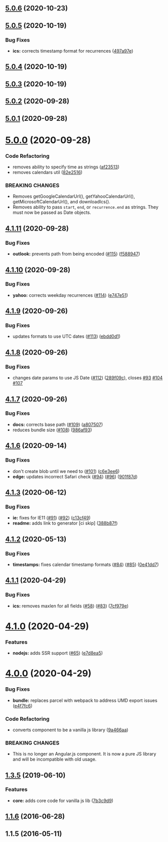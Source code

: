 ## [5.0.6](https://github.com/jshor/datebook/compare/v5.0.5...v5.0.6) (2020-10-23)



## [5.0.5](https://github.com/jshor/datebook/compare/v5.0.4...v5.0.5) (2020-10-19)


### Bug Fixes

* **ics:** corrects timestamp format for recurrences ([497a97e](https://github.com/jshor/datebook/commit/497a97e7d07a1329f6613d4c2a5b77902e6f10c2))



## [5.0.4](https://github.com/jshor/datebook/compare/v5.0.3...v5.0.4) (2020-10-19)



## [5.0.3](https://github.com/jshor/datebook/compare/v5.0.2...v5.0.3) (2020-10-19)



## [5.0.2](https://github.com/jshor/datebook/compare/v5.0.1...v5.0.2) (2020-09-28)



## [5.0.1](https://github.com/jshor/datebook/compare/v5.0.0...v5.0.1) (2020-09-28)



# [5.0.0](https://github.com/jshor/datebook/compare/v4.1.11...v5.0.0) (2020-09-28)


### Code Refactoring

* removes ability to specify time as strings ([af23513](https://github.com/jshor/datebook/commit/af2351304d481aaa33139c7c9b1be630fc5cc614))
* removes calendars util ([82e2516](https://github.com/jshor/datebook/commit/82e25168c2c4937f044444e6132604560288b0da))


### BREAKING CHANGES

* Removes getGoogleCalendarUrl(), getYahooCalendarUrl(),
getMicrosoftCalendarUrl(), and downloadIcs().
* Removes ability to pass `start`, `end`, or
`recurrence.end` as strings. They must now be passed as Date objects.



## [4.1.11](https://github.com/jshor/datebook/compare/v4.1.10...v4.1.11) (2020-09-28)


### Bug Fixes

* **outlook:** prevents path from being encoded ([#115](https://github.com/jshor/datebook/issues/115)) ([f588947](https://github.com/jshor/datebook/commit/f588947d590263cc3faf10ccc5b063852b3432c6))



## [4.1.10](https://github.com/jshor/datebook/compare/v4.1.9...v4.1.10) (2020-09-28)


### Bug Fixes

* **yahoo:** corrects weekday recurrences ([#114](https://github.com/jshor/datebook/issues/114)) ([e747e51](https://github.com/jshor/datebook/commit/e747e513de7a96086b503e3c3b982f22239b2206))



## [4.1.9](https://github.com/jshor/datebook/compare/v4.1.8...v4.1.9) (2020-09-26)


### Bug Fixes

* updates formats to use UTC dates ([#113](https://github.com/jshor/datebook/issues/113)) ([ebdd0d1](https://github.com/jshor/datebook/commit/ebdd0d1bc8ffb3b154f22c6d7e2b3cacabf8d355))



## [4.1.8](https://github.com/jshor/datebook/compare/v4.1.7...v4.1.8) (2020-09-26)


### Bug Fixes

* changes date params to use JS Date ([#112](https://github.com/jshor/datebook/issues/112)) ([289f09c](https://github.com/jshor/datebook/commit/289f09c45f1401224fc2202811878c9f36ad115f)), closes [#93](https://github.com/jshor/datebook/issues/93) [#104](https://github.com/jshor/datebook/issues/104) [#107](https://github.com/jshor/datebook/issues/107)



## [4.1.7](https://github.com/jshor/datebook/compare/v4.1.6...v4.1.7) (2020-09-26)


### Bug Fixes

* **docs:** corrects base path ([#109](https://github.com/jshor/datebook/issues/109)) ([a807507](https://github.com/jshor/datebook/commit/a80750763f0df2588edc8bfa3eb1fa007afe9711))
* reduces bundle size ([#108](https://github.com/jshor/datebook/issues/108)) ([986af93](https://github.com/jshor/datebook/commit/986af932d7ce1ee6ec435f5a31e407dd549b7848))



## [4.1.6](https://github.com/jshor/datebook/compare/v4.1.3...v4.1.6) (2020-09-14)


### Bug Fixes

* don't create blob until we need to ([#101](https://github.com/jshor/datebook/issues/101)) ([c6e3ee6](https://github.com/jshor/datebook/commit/c6e3ee6413493b142dde7fce9c9584fd5ac5b570))
* **edge:** updates incorrect Safari check ([#94](https://github.com/jshor/datebook/issues/94)) ([#96](https://github.com/jshor/datebook/issues/96)) ([901f87d](https://github.com/jshor/datebook/commit/901f87d341fa0fcf9f3826e1693f1e425eaec60b))



## [4.1.3](https://github.com/jshor/datebook/compare/v4.1.2...v4.1.3) (2020-06-12)


### Bug Fixes

* **ie:** fixes for IE11 ([#91](https://github.com/jshor/datebook/issues/91)) ([#92](https://github.com/jshor/datebook/issues/92)) ([c13cf49](https://github.com/jshor/datebook/commit/c13cf49610e9bf10793154d05ec23d694a658ea8))
* **readme:** adds link to generator [ci skip] ([388b87f](https://github.com/jshor/datebook/commit/388b87f9f0c0150555083d361346bc08075f3613))



## [4.1.2](https://github.com/jshor/datebook/compare/v4.1.1...v4.1.2) (2020-05-13)


### Bug Fixes

* **timestamps:** fixes calendar timestamp formats ([#84](https://github.com/jshor/datebook/issues/84)) ([#85](https://github.com/jshor/datebook/issues/85)) ([0e41dd7](https://github.com/jshor/datebook/commit/0e41dd7369835bfc341ae939ec43e821acfdc550))



## [4.1.1](https://github.com/jshor/datebook/compare/v4.1.0...v4.1.1) (2020-04-29)


### Bug Fixes

* **ics:** removes maxlen for all fields ([#58](https://github.com/jshor/datebook/issues/58)) ([#83](https://github.com/jshor/datebook/issues/83)) ([7cf979e](https://github.com/jshor/datebook/commit/7cf979e71e99876bde4918c6b2a71cbe634ae460))



# [4.1.0](https://github.com/jshor/datebook/compare/v4.0.0...v4.1.0) (2020-04-29)


### Features

* **nodejs:** adds SSR support ([#65](https://github.com/jshor/datebook/issues/65)) ([e7d8ea5](https://github.com/jshor/datebook/commit/e7d8ea573b8a5d6af42c2e28165c9b6ab884cbe6))



# [4.0.0](https://github.com/jshor/datebook/compare/v1.3.5...v4.0.0) (2020-04-29)


### Bug Fixes

* **bundle:** replaces parcel with webpack to address UMD export issues ([e4f7fc6](https://github.com/jshor/datebook/commit/e4f7fc6234332ff26d45cbe2c799267857c1c3e3))


### Code Refactoring

* converts component to be a vanilla js library ([9a466aa](https://github.com/jshor/datebook/commit/9a466aa881675d407d6410d699b9a7c4f896b3cb))


### BREAKING CHANGES

* This is no longer an Angular.js component. It is now a pure JS library and will be
incompatible with old usage.



## [1.3.5](https://github.com/jshor/datebook/compare/v1.3.4...v1.3.5) (2019-06-10)


### Features

* **core:** adds core code for vanilla js lib ([7b3c9d9](https://github.com/jshor/datebook/commit/7b3c9d9da1e59153b4aa32fd3f6302be59999f27))



## [1.1.6](https://github.com/jshor/datebook/compare/v1.1.5...v1.1.6) (2016-06-28)



## 1.1.5 (2016-05-11)



